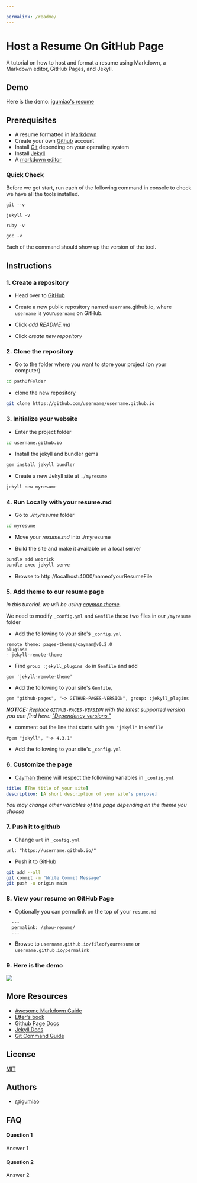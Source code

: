 ```yaml
---

permalink: /readme/
---
```

# Host a Resume On GitHub Page

A tutorial on how to host and format a resume using Markdown, 
a Markdown editor, GitHub Pages, and Jekyll.



## Demo

Here is the demo: [igumiao's resume](https://igumiao.github.io/zhou-resume)



## Prerequisites

- A resume formatted in [Markdown][markdownlink]
- Create your own [Github][githublink] account
- Install [Git][gitdownload] depending on your operating system
- Install [Jekyll][jekyllinstall]  
- A [markdown editor](https://www.shopify.com/partners/blog/10-of-the-best-markdown-editors)

### Quick Check
Before we get start, run each of the following command in console to check we have all the tools installed.
```
git --v
```
```
jekyll -v 
```
```
ruby -v 
```
```
gcc -v 
```
Each of the command should show up the version of the tool.

## Instructions

### 1. Create a repository
  - Head over to [GitHub][githublink] 

  - Create a new public repository named `username`.github.io, where `username` is your`username` on GitHub.
  
  - Click *add README.md* 

  - Click *create new repository*

### 2. Clone the repository
-  Go to the folder  where you want to store your project (on your computer)

```bash
cd pathOfFolder
```

- clone the new repository 
```bash
git clone https://github.com/username/username.github.io
```

### 3. Initialize your website
 
- Enter the project folder 
```bash
cd username.github.io
```
- Install the jekyll and bundler gems
```bash
gem install jekyll bundler
```
- Create a new Jekyll site at `./myresume`
```bash
jekyll new myresume
```

### 4. Run Locally with your resume.md

- Go to *./myresume* folder
```bash
cd myresume
```
- Move your *resume.md* into ./myresume

- Build the site and make it available on a local server
```bash
bundle add webrick
bundle exec jekyll serve
```
- Browse to http://localhost:4000/nameofyourResumeFile

### 5.  Add theme to our resume page
*In this tutorial, we will be using  [cayman theme][Caymanlink].*

We need to modify `_config.yml` and `Gemfile` these two files in our `/myresume` folder
- Add the following to your site's `_config.yml`
```
remote_theme: pages-themes/cayman@v0.2.0
plugins:
- jekyll-remote-theme 
```
- Find `group :jekyll_plugins do` in `Gemfile` and add 
```
gem 'jekyll-remote-theme'
```
- Add the following to your site's `Gemfile`,  
```
gem "github-pages", "~> GITHUB-PAGES-VERSION", group: :jekyll_plugins
```
*__NOTICE:__*
*Replace `GITHUB-PAGES-VERSION` with the latest supported version you can find here: ["Dependency versions."](https://pages.github.com/versions/)*
- comment out the line that starts with `gem "jekyll"` in `Gemfile`
``` 
#gem "jekyll", "~> 4.3.1"
```
- Add the following to your site's `_config.yml`
### 6. Customize the page

- [Cayman theme][Caymanlink] will respect the following variables in `_config.yml`
```yml
title: [The title of your site]
description: [A short description of your site's purpose]
```
*You may change other variables of the page depending on the theme you choose*
### 7. Push it to github

- Change `url` in `_config.yml`
```
url: "https://username.github.io/" 
```

- Push it to GitHub
```bash
git add --all
git commit -m "Write Commit Message"
git push -u origin main
```
### 8. View your resume on GitHub Page

- Optionally you can permalink on the top of your `resume.md`
```
  ---
  permalink: /zhou-resume/
  ---
```
- Browse to `username.github.io/fileofyourresume` or `username.github.io/permalink`

### 9. Here is the demo 
![](https://github.com/igumiao/igumiao.github.io/blob/main/demo.gif)

## More Resources

 - [Awesome Markdown Guide](https://www.markdownguide.org/basic-syntax/#links)
 - [Etter's book](https://github.com/matiassingers/awesome-readme)
 - [Github Page Docs](https://docs.github.com/en/pages/setting-up-a-github-pages-site-with-jekyll)
 - [Jekyll Docs](https://jekyllrb.com/docs/)
 - [Git Command Guide](https://www.freecodecamp.org/news/10-important-git-commands-that-every-developer-should-know/)
 

## License

[MIT](https://choosealicense.com/licenses/mit/)


## Authors

- [@igumiao](https://www.github.com/igumiao)


## FAQ

#### Question 1

Answer 1

#### Question 2

Answer 2



[markdownlink]:<https://www.markdownguide.org/basic-syntax/#links>
[githublink]: <https://github.com/>
[gitdownload]: <https://git-scm.com/downloads>
[jekyllinstall]: <https://jekyllrb.com/docs/installation/>
[Caymanlink]:<https://github.com/pages-themes/cayman>

